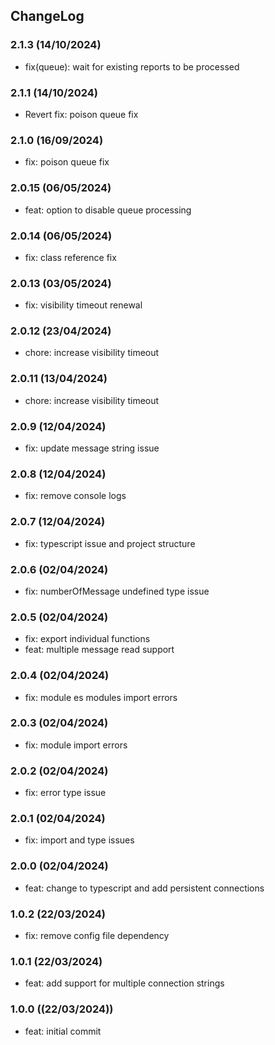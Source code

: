 ## ChangeLog

### 2.1.3 (14/10/2024)
- fix(queue): wait for existing reports to be processed

### 2.1.1 (14/10/2024)
- Revert fix: poison queue fix

### 2.1.0 (16/09/2024)
- fix: poison queue fix

### 2.0.15 (06/05/2024)
- feat: option to disable queue processing

### 2.0.14 (06/05/2024)
- fix: class reference fix

### 2.0.13 (03/05/2024)
- fix: visibility timeout renewal

### 2.0.12 (23/04/2024)
- chore: increase visibility timeout

### 2.0.11 (13/04/2024)
- chore: increase visibility timeout

### 2.0.9 (12/04/2024)
- fix: update message string issue

### 2.0.8 (12/04/2024)
- fix: remove console logs

### 2.0.7 (12/04/2024)
- fix: typescript issue and project structure

### 2.0.6 (02/04/2024)
- fix: numberOfMessage undefined type issue

### 2.0.5 (02/04/2024)
- fix: export individual functions
- feat: multiple message read support

### 2.0.4 (02/04/2024)
- fix: module es modules import errors

### 2.0.3 (02/04/2024)
- fix: module import errors

### 2.0.2 (02/04/2024)
- fix: error type issue

### 2.0.1 (02/04/2024)
- fix: import and type issues

### 2.0.0 (02/04/2024)
- feat: change to typescript and add persistent connections

### 1.0.2 (22/03/2024)
- fix: remove config file dependency

### 1.0.1 (22/03/2024)
- feat: add support for multiple connection strings

### 1.0.0 ((22/03/2024))
- feat: initial commit